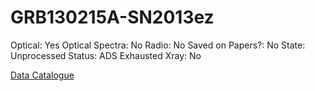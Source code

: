 # GRB130215A-SN2013ez

Optical: Yes
Optical Spectra: No
Radio: No
Saved on Papers?: No
State: Unprocessed
Status: ADS Exhausted
Xray: No

[Data Catalogue](GRB130215A-SN2013ez%202bde6c23d2194a678b5275e206adb634/Data%20Catalogue%2057f448a38c494f0293eb9d51fd598715.csv)